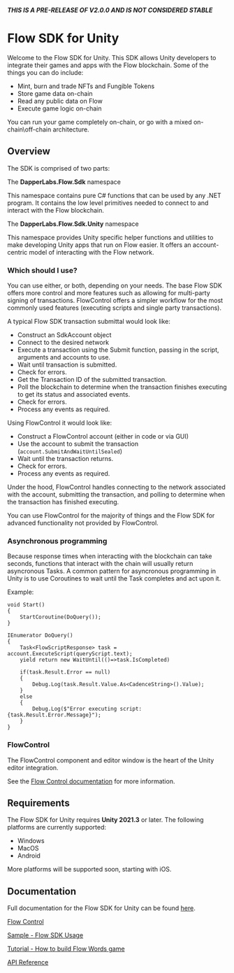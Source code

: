 ***THIS IS A PRE-RELEASE OF V2.0.0 AND IS NOT CONSIDERED STABLE***

# Flow SDK for Unity

Welcome to the Flow SDK for Unity. This SDK allows Unity developers to integrate their games and apps with the Flow blockchain. Some of the things you can do include: 

- Mint, burn and trade NFTs and Fungible Tokens
- Store game data on-chain
- Read any public data on Flow
- Execute game logic on-chain

You can run your game completely on-chain, or go with a mixed on-chain\off-chain architecture. 

## Overview

The SDK is comprised of two parts:

The **DapperLabs.Flow.Sdk** namespace

This namespace contains pure C# functions that can be used by any .NET program.  It contains the low level primitives needed to connect to and interact with the Flow blockchain.

The **DapperLabs.Flow.Sdk.Unity** namespace

This namespace provides Unity specific helper functions and utilities to make developing Unity apps that run on Flow easier.  It offers an account-centric model of interacting with the Flow network.  

### Which should I use?
You can use either, or both, depending on your needs.
The base Flow SDK offers more control and more features such as allowing for multi-party signing of transactions.
FlowControl offers a simpler workflow for the most commonly used features (executing scripts and single party transactions).

A typical Flow SDK transaction submittal would look like:

- Construct an SdkAccount object
- Connect to the desired network
- Execute a transaction using the Submit function, passing in the script, arguments and accounts to use.
- Wait until transaction is submitted.
- Check for errors.
- Get the Transaction ID of the submitted transaction.
- Poll the blockchain to determine when the transaction finishes executing to get its status and associated events.
- Check for errors.
- Process any events as required.

Using FlowControl it would look like:

- Construct a FlowControl account (either in code or via GUI)
- Use the account to submit the transaction (`account.SubmitAndWaitUntilSealed`)
- Wait until the transaction returns.
- Check for errors.
- Process any events as required.

Under the hood, FlowControl handles connecting to the network associated with the account, submitting the transaction, and polling to determine when the transaction has finished executing.

You can use FlowControl for the majority of things and the Flow SDK for advanced functionality not provided by FlowControl.   

### Asynchronous programming
Because response times when interacting with the blockchain can take seconds, functions that interact with the chain will usually return asyncronous Tasks.  A common pattern for asyncronous programming in Unity is to use Coroutines to wait until the Task completes and act upon it.

Example:

```
void Start()
{
    StartCoroutine(DoQuery());
}

IEnumerator DoQuery()
{
    Task<FlowScriptResponse> task = account.ExecuteScript(queryScript.text);
    yield return new WaitUntil(()=>task.IsCompleted)
    
    if(task.Result.Error == null)
    {
        Debug.Log(task.Result.Value.As<CadenceString>().Value);
    }
    else
    {
        Debug.Log($"Error executing script: {task.Result.Error.Message}");
    }
}
```

### FlowControl

The FlowControl component and editor window is the heart of the Unity editor integration.  

See the [Flow Control documentation](https://developers.flow.com/tools/unity-sdk/guides/flow-control) for more information.

## Requirements

The Flow SDK for Unity requires **Unity 2021.3** or later. The following platforms are currently supported: 

- Windows
- MacOS
- Android

More platforms will be supported soon, starting with iOS. 

## Documentation

Full documentation for the Flow SDK for Unity can be found [here](https://developers.flow.com/tools/unity-sdk). 

[Flow Control](https://developers.flow.com/tools/unity-sdk/guides/flow-control)

[Sample - Flow SDK Usage](https://developers.flow.com/tools/unity-sdk/samples/ui-usage)

[Tutorial - How to build Flow Words game](https://developers.flow.com/tools/unity-sdk/samples/flow-words-tutorial)

[API Reference](https://unity-flow-sdk-api-docs.vercel.app/)
